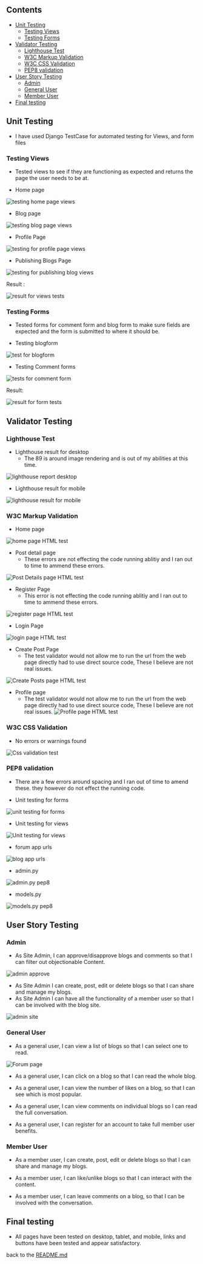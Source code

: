 ## Contents
- [Unit Testing](#unit-testing)
    - [Testing Views](#testing-views)
    - [Testing Forms](#testing-forms)
- [Validator Testing](#validator-testing)
    - [Lighthouse Test](#lighthouse-test)
    - [W3C Markup Validation](#w3c-markup-validation)
    - [W3C CSS Validation](#w3c-css-validation)
    - [PEP8 validation](#pep8-validaton)
- [User Story Testing](#user-story-testing)
    - [Admin](#admin)
    - [General User](#general-user)
    - [Member User](#member-user)
- [Final testing](#final-testing)

## Unit Testing

- I have used Django TestCase for automated testing for Views, and form files

### Testing Views
- Tested views to see if they are functioning as expected and returns the page the user needs to be at.
    
- Home page

![testing home page views](./assets/documentation/indexpage-test.png)


- Blog page

![testing blog page views](./assets/documentation/blogpage-test.png)

- Profile Page

![testing for profile page views](./assets/documentation/profilepage-test.png)

- Publishing Blogs Page

![testing for publishing blog views](./assets/documentation/publishpage-test.png)

Result :

![result for views tests](./assets/documentation/test-for-views-result.png)

### Testing Forms
- Tested forms for comment form and blog form to make sure fields are expected and the form is submitted to where it should be.

- Testing blogform

![test for blogform](./assets/documentation/test-blogform.png)

- Testing Comment forms

![tests for comment form](./assets/documentation/test-commentform.png)

Result:

![result for form tests](./assets/documentation/formstests-results.png)

## Validator Testing

### Lighthouse Test

- Lighthouse result for desktop
    - The 89 is around image rendering and is out of my abilities at this time.

![lighthouse report desktop](./assets/documentation/testdesktop.png)

- Lighthouse result for mobile

![lighthouse result for mobile](./assets/documentation/testmobile.png)

### W3C Markup Validation

- Home page

![home page HTML test](./assets/documentation/w3chome.png)

- Post detail page
    - These errors are not effecting the code running ablitiy and I ran out to time to ammend these errors.

![Post Details page HTML test](./assets/documentation/w3cpost.png)


- Register Page
   - This error is not effecting the code running ablitiy and I ran out to time to ammend these errors.

![register page HTML test](./assets/documentation/w3cregister.png)

- Login Page

![login page HTML test](./assets/documentation/w3clogin.png)

- Create Post Page
    - The test validator would not allow me to run the url from the web page directly had to use direct source code, These I believe 
      are not real issues. 

![Create Posts page HTML test](./assets/documentation/w3ccreatepost.png)

- Profile page
   - The test validator would not allow me to run the url from the web page directly had to use direct source code, These I believe 
      are not real issues.
![Profile page HTML test](./assets/documentation/w3cupdate.png)


### W3C CSS Validation

- No errors or warnings found

![Css validation test](./assets/documentation/w3ccss.png)

### PEP8 validation
- There are a few errors around spacing and I ran out of time to amend these. they however do not effect the running code.

- Unit testing for forms

![unit testing for forms](./assets/documentation/pep8form.png)

- Unit testing for views

![Unit testing for views](./assets/documentation/pep8views.png)

- forum app urls

![blog app urls](./assets/documentation/pep8forumurls.png)

- admin.py

![admin.py pep8](./assets/documentation/pep8admin.png)

- models.py

![models.py pep8](./assets/documentation/pep8models.png)


## User Story Testing

### Admin
- As Site Admin, I can approve/disapprove blogs and comments so that I can filter out objectionable Content.

![admin approve](./assets/documentation/adminposts.png)

- As Site Admin I can create, post, edit or delete blogs so that I can share and manage my blogs.
- As Site Admin I can have all the functionality of a member user so that I can be involved with the blog site.

![admin site](./assets/documentation/adminhome.png)

### General User

- As a general user, I can view a list of blogs so that I can select one to read.

![Forum page](./assets/documentation/homepage.png)

- As a general user, I can click on a blog so that I can read the whole blog.
- As a general user, I can view the number of likes on a blog, so that I can see which is most popular.
- As a general user, I can view comments on individual blogs so I can read the full conversation.

- As a general user, I can register for an account to take full member user benefits.

### Member User

- As a member user, I can create, post, edit or delete blogs so that I can share and manage my blogs.


- As a member user, I can like/unlike blogs so that I can interact with the content.
- As a member user, I can leave comments on a blog, so that I can be involved with the conversation.

## Final testing
- All pages have been tested on desktop, tablet, and mobile, links and buttons have been tested and appear satisfactory.

back to the [README.md](README.md)